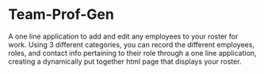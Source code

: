 # Team-Prof-Gen
A one line application to add and edit any employees to your roster for work. 
Using 3 different categories, you can record the different employees, roles, and contact info pertaining to their role through a one line application, creating a dynamically put together html page that displays your roster.  
